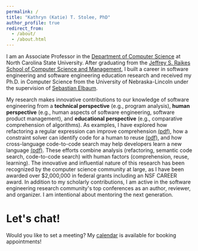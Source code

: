```yaml
---
permalink: /
title: "Kathryn (Katie) T. Stolee, PhD"
author_profile: true
redirect_from: 
  - /about/
  - /about.html
---
```


I am an Associate Professor in the [Department of Computer Science](http://www.csc.ncsu.edu/) at North Carolina State University.
After graduating from the [Jeffrey S. Raikes School of Computer Science and Management](https://raikes.unl.edu/), I built a career in software engineering and software engineering education research and received my Ph.D. in Computer Science from the University of Nebraska-Lincoln under the supervision of [Sebastian Elbaum](https://www.cs.virginia.edu/~se4ja/).

My research makes innovative contributions to our knowledge of software engineering from a **technical perspective** (e.g., program analysis), **human perspective** (e.g., human aspects of software engineering, software product management),  and **educational perspective** (e.g., comparative comprehension of algorithms). 
As examples, I have explored how refactoring a regular expression can improve comprehension [(pdf)](assets/papers/ase2017.pdf), how a constraint solver can identify code for a human to reuse [(pdf)](assets/papers/TOSEM2014.pdf), and how cross-language code-to-code search may help developers learn a new language [(pdf)](assets/papers/ICSE2020.pdf).
 These efforts combine analysis (refactoring, semantic code search, code-to-code search) with human factors (comprehension, reuse, learning). 
 The innovative and influential nature of this research has been recognized by the computer science community at large, as
 I have been awarded over $2,000,000 in federal grants including an NSF CAREER award. 
In addition to my scholarly contributions, I am active in the software engineering research community's top conferences as an author, reviewer, and organizer. 
I am intentional about mentoring the next generation.

Let's chat!
======
Would you like to set a meeting? My [calendar](https://calendar.google.com/calendar/appointments/schedules/AcZssZ2b9Hf6iQOekPbBhGZ1niMhhuhPdyz9tEkdfh0DBHbKNUXc1a3kNakpi2GCHhpq9FBzcYwzpvnt?gv=true) is available for booking appointments! 

